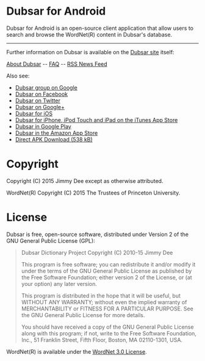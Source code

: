 Dubsar for Android
==================

Dubsar for Android is an open-source client application
that allow users to search and browse the WordNet(R) content
in Dubsar's database.

* * *

Further information on Dubsar is available on the [Dubsar site](https://dubsar.info) itself:

[About Dubsar](https://dubsar.info/about)
-- [FAQ](https://dubsar.info/faq)
-- [RSS News Feed](https://dubsar.info/rss_news.xml)

Also see:

- [Dubsar group on Google](http://groups.google.com/group/dubsar)
- [Dubsar on Facebook](http://www.facebook.com/pages/Dubsar/155561501154946)
- [Dubsar on Twitter](http://twitter.com/#!/dubsar)
- [Dubsar on Google+](https://plus.google.com/111210736976423589433)
- [Dubsar for iOS](https://github.com/jdee/dubsar_ios)
- [Dubsar for iPhone, iPod Touch and iPad on the iTunes App Store](https://itunes.apple.com/us/app/dubsar/id453868483?mt=8)
- [Dubsar in Google Play](https://play.google.com/store/apps/details?id=com.dubsar_dictionary.Dubsar)
- [Dubsar in the Amazon App Store](http://www.amazon.com/gp/mas/dl/android?p=com.dubsar_dictionary.Dubsar&ref=mas_pm_app_name)
- [Direct APK Download (538 kB)](https://s.dubsar.info/Dubsar-1.2.0.1.apk)


Copyright
=========

Copyright (C) 2015 Jimmy Dee except as otherwise attributed.

WordNet(R) Copyright (C) 2015 The Trustees of Princeton University.

License
=======

Dubsar is free, open-source software, distributed under Version 2 of
the GNU General Public License (GPL):

>  Dubsar Dictionary Project
>  Copyright (C) 2010-15 Jimmy Dee
>
>  This program is free software; you can redistribute it and/or
>  modify it under the terms of the GNU General Public License
>  as published by the Free Software Foundation; either version 2
>  of the License, or (at your option) any later version.
>
>  This program is distributed in the hope that it will be useful,
>  but WITHOUT ANY WARRANTY; without even the implied warranty of
>  MERCHANTABILITY or FITNESS FOR A PARTICULAR PURPOSE.  See the
>  GNU General Public License for more details.
>
>  You should have received a copy of the GNU General Public License
>  along with this program; if not, write to the Free Software
>  Foundation, Inc., 51 Franklin Street, Fifth Floor, Boston, MA  02110-1301, USA.

WordNet(R) is available under the [WordNet 3.0 License](http://wordnet.princeton.edu/wordnet/license).
